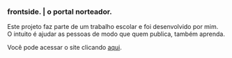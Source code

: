 ### frontside. | o portal norteador.

Este projeto faz parte de um trabalho escolar e foi desenvolvido por mim.\
O intuito é ajudar as pessoas de modo que quem publica, também aprenda.

Você pode acessar o site clicando <a href="https://frontsideclub.netlify.app/">aqui</a>.
